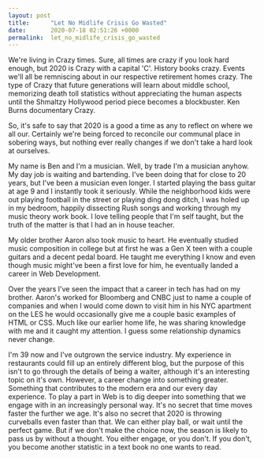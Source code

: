 ```yaml
---
layout: post
title:      "Let No Midlife Crisis Go Wasted"
date:       2020-07-18 02:51:26 +0000
permalink:  let_no_midlife_crisis_go_wasted
---
```



We're living in Crazy times.  Sure, all times are crazy if you look hard enough, but 2020 is Crazy with a capital 'C'.
History books crazy.  Events we'll all be remniscing about in our respective retirement homes crazy.  The type of Crazy that future generations will learn about middle school, memorizing death toll statistics without appreciating the human aspects until the Shmaltzy Hollywood period piece becomes a blockbuster.  Ken Burns documentary Crazy.  

So, it's safe to say that 2020 is a good a time as any to reflect on where we all our.  Certainly we're being forced to reconcile our communal place in sobering ways, but nothing ever really changes if we don't take a hard look at ourselves.

My name is Ben and I'm a musician.  Well, by trade I'm a musician anyhow.  My day job is waiting and bartending.  I've been doing that for close to 20 years, but I've been a musician even longer.  I started playing the bass guitar at age 9 and I instantly took it seriously.  While the neighborhood kids were out playing football in the street or playing ding dong ditch, I was holed up in my bedroom, happily dissecting Rush songs and working through my music theory work book.  I love telling people that I'm self taught, but the truth of the matter is that I had an in house teacher.

My older brother Aaron also took music to heart.  He eventually studied music composition in college but at first he was a Gen X  teen with a couple guitars and a decent pedal board.  He taught me everything I know and even though music might've been a first love for him, he eventually landed a career in Web Development.

Over the years I've seen the impact that a career in tech has had on my brother.  Aaron's worked for Bloomberg and CNBC just to name a couple of companies and when I would come down to visit him in his NYC apartment on the LES he would occasionally give me a couple basic examples of HTML or CSS.  Much like our earlier home life, he was sharing knowledge with me and it caught my attention.  I guess some relationship dynamics never change.

I'm 39 now and I've outgrown the service industry.  My experience in restaurants could fill up an entirely different blog, but the purpose of this isn't to go through the details of being a waiter, although it's an interesting topic on it's own.  However, a career change into something greater.  Something that contributes to the modern era and our every day experience.  To play a part in Web is to dig deeper into something that we engage with in an increasingly personal way.  It's no secret that time moves faster the further we age.  It's also no secret that 2020 is throwing curveballs even faster than that.  We can either play ball, or wait until the perfect game.  But if we don't make the choice now, the season is likely to pass us by without a thought.  You either engage, or you don't.  If you don't, you become another statistic in a text book no one wants to read.
